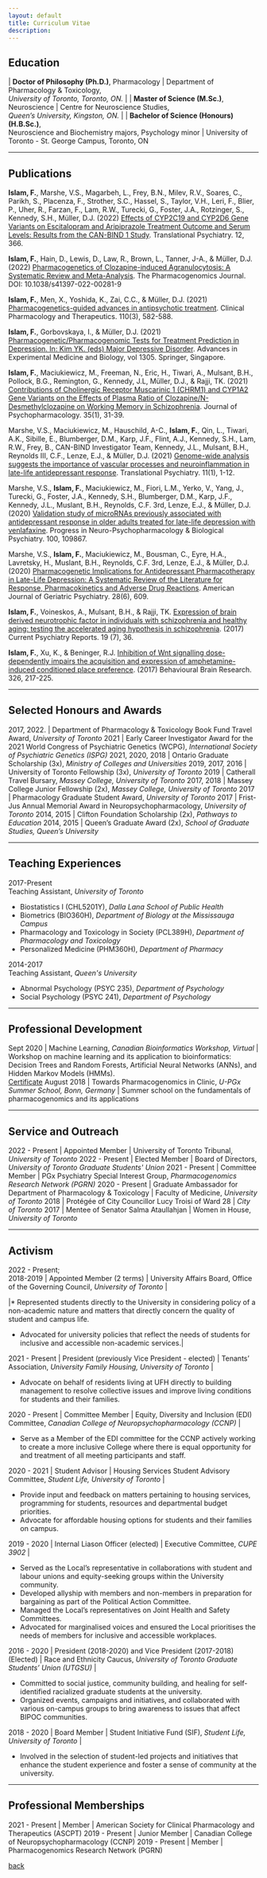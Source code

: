 ```yaml
---
layout: default
title: Curriculum Vitae
description: 
---
```


## Education

| **Doctor of Philosophy (Ph.D.)**, Pharmacology   | Department of Pharmacology & Toxicology,<br />_University of Toronto, Toronto, ON._ |
| **Master of Science (M.Sc.)**, Neuroscience      | Centre for Neuroscience Studies,<br />_Queen’s University, Kingston, ON._           |
| **Bachelor of Science (Honours) (H.B.Sc.)**,<br />Neuroscience and Biochemistry majors, Psychology minor | University of Toronto - St. George Campus, Toronto, ON


* * *

## Publications

**Islam, F.**, Marshe, V.S., Magarbeh, L., Frey, B.N., Milev, R.V., Soares, C., Parikh, S., Placenza, F., Strother, S.C., Hassel, S., Taylor, V.H., Leri, F., Blier, P., Uher, R., Farzan, F., Lam, R.W., Turecki, G., Foster, J.A., Rotzinger, S., Kennedy, S.H., Müller, D.J. (2022) [Effects of CYP2C19 and CYP2D6 Gene Variants on Escitalopram and Aripiprazole Treatment Outcome and Serum Levels: Results from the CAN-BIND 1 Study](https://www.nature.com/articles/s41398-022-02124-4). Translational Psychiatry. 12, 366.

**Islam, F.**, Hain, D., Lewis, D., Law, R., Brown, L., Tanner, J-A., & Müller, D.J. (2022) [Pharmacogenetics of Clozapine-induced Agranulocytosis: A Systematic Review and Meta-Analysis](https://www.nature.com/articles/s41397-022-00281-9). The Pharmacogenomics Journal. DOI: 10.1038/s41397-022-00281-9

**Islam, F.**, Men, X., Yoshida, K., Zai, C.C., & Müller, D.J. (2021) [Pharmacogenetics-guided advances in antipsychotic treatment](https://pubmed.ncbi.nlm.nih.gov/34129738/). Clinical Pharmacology and Therapeutics. 110(3), 582-588.

**Islam, F.**, Gorbovskaya, I., & Müller, D.J. (2021) [Pharmacogenetic/Pharmacogenomic Tests for Treatment Prediction in Depression. In: Kim YK. (eds) Major Depressive Disorder](https://pubmed.ncbi.nlm.nih.gov/33834403/). Advances in Experimental Medicine and Biology, vol 1305. Springer, Singapore. 

**Islam, F.**, Maciukiewicz, M., Freeman, N., Eric, H., Tiwari, A., Mulsant, B.H., Pollock, B.G., Remington, G., Kennedy, J.L, Müller, D.J., & Rajji, TK. (2021) [Contributions of Cholinergic Receptor Muscarinic 1 (CHRM1) and CYP1A2 Gene Variants on the Effects of Plasma Ratio of Clozapine/N-Desmethylclozapine on Working Memory in Schizophrenia](https://pubmed.ncbi.nlm.nih.gov/33143542/). Journal of Psychopharmacology. 35(1), 31-39.

Marshe, V.S., Maciukiewicz, M., Hauschild, A-C., **Islam, F.**, Qin, L., Tiwari, A.K., Sibille, E., Blumberger, D.M., Karp, J.F., Flint, A.J., Kennedy, S.H., Lam, R.W., Frey, B., CAN-BIND Investigator Team, Kennedy, J.L., Mulsant, B.H., Reynolds III, C.F., Lenze, E.J., & Müller, D.J. (2021) [Genome-wide analysis suggests the importance of vascular processes and neuroinflammation in late-life antidepressant response](https://www.nature.com/articles/s41398-021-01248-3). Translational Psychiatry. 11(1), 1-12. 

Marshe, V.S., **Islam, F.**, Maciukiewicz, M., Fiori, L.M., Yerko, V., Yang, J., Turecki, G., Foster, J.A., Kennedy, S.H., Blumberger, D.M., Karp, J.F., Kennedy, J.L., Muslant, B.H., Reynolds, C.F. 3rd, Lenze, E.J., & Müller, D.J. (2020) [Validation study of microRNAs previously associated with antidepressant response in older adults treated for late-life depression with venlafaxine](https://pubmed.ncbi.nlm.nih.gov/31954757/). Progress in Neuro-Psychopharmacology & Biological Psychiatry. 100, 109867.

Marshe, V.S., **Islam, F.**, Maciukiewicz, M., Bousman, C., Eyre, H.A., Lavretsky, H., Muslant, B.H., Reynolds, C.F. 3rd, Lenze, E.J., & Müller, D.J. (2020) [Pharmacogenetic Implications for Antidepressant Pharmacotherapy in Late-Life Depression: A Systematic Review of the Literature for Response, Pharmacokinetics and Adverse Drug Reactions](https://pubmed.ncbi.nlm.nih.gov/32122803/). American Journal of Geriatric Psychiatry. 28(6), 609.

**Islam, F.**, Voineskos, A., Mulsant, B.H., & Rajji, TK. [Expression of brain derived neurotrophic factor in individuals with schizophrenia and healthy aging: testing the accelerated aging hypothesis in schizophrenia](https://pubmed.ncbi.nlm.nih.gov/28534294/). (2017) Current Psychiatry Reports. 19 (7), 36.

**Islam, F.**, Xu, K., & Beninger, R.J. [Inhibition of Wnt signalling dose-dependently impairs the acquisition and expression of amphetamine-induced conditioned place preference](https://pubmed.ncbi.nlm.nih.gov/28284949/). (2017) Behavioural Brain Research. 326, 217-225.

* * *

## Selected Honours and Awards


2017, 2022.       | Department of Pharmacology & Toxicology Book Fund Travel Award, _University of Toronto_
2021	            | Early Career Investigator Award for the 2021 World Congress of Psychiatric Genetics (WCPG), _International Society of Psychiatric Genetics (ISPG)_
2021, 2020, 2018	| Ontario Graduate Scholarship (3x), _Ministry of Colleges and Universities_
2019, 2017, 2016	| University of Toronto Fellowship (3x), _University of Toronto_
2019	            | Catherall Travel Bursary, _Massey College, University of Toronto_
2017, 2018	      | Massey College Junior Fellowship (2x), _Massey College, University of Toronto_
2017	            | Pharmacology Graduate Student Award, _University of Toronto_
2017	            | Frist-Jus Annual Memorial Award in Neuropsychopharmacology, _University of Toronto_
2014, 2015	      | Clifton Foundation Scholarship (2x), _Pathways to Education_
2014, 2015	      | Queen’s Graduate Award (2x), _School of Graduate Studies, Queen’s University_


* * *

## Teaching Experiences

2017-Present<br />Teaching Assistant, _University of Toronto_<br /> 

* Biostatistics I (CHL5201Y), _Dalla Lana School of Public Health_ 
* Biometrics (BIO360H), _Department of Biology at the Mississauga Campus_ 
* Pharmacology and Toxicology in Society (PCL389H), _Department of Pharmacology and Toxicology_ 
* Personalized Medicine (PHM360H), _Department of Pharmacy_

2014-2017<br />Teaching Assistant, _Queen's University_<br /> 

* Abnormal Psychology (PSYC 235), _Department of Psychology_ 
* Social Psychology (PSYC 241), _Department of Psychology_


* * *

## Professional Development

Sept 2020      | Machine Learning, _Canadian Bioinformatics Workshop, Virtual_            | Workshop on machine learning and its application to bioinformatics: Decision Trees and Random Forests, Artificial Neural Networks (ANNs), and Hidden Markov Models (HMMs).<br /> [Certificate](https://drive.google.com/file/d/1nybmlzAISLhkSkE9pKz-31lj5WfJuQXX/view)
August 2018   | Towards Pharmacogenomics in Clinic, _U-PGx Summer School, Bonn, Germany_  | Summer school on the fundamentals of pharmacogenomics and its applications

* * *

## Service and Outreach

2022 - Present                  | Appointed Member            | University of Toronto Tribunal, _University of Toronto_
2022 - Present                  | Elected Member              | Board of Directors, _University of Toronto Graduate Students' Union_
2021 - Present                  | Committee Member            | PGx Psychiatry Special Interest Group, _Pharmacogenomics Research Network (PGRN)_
2020 - Present                  | Graduate Ambassador for Department of Pharmacology & Toxicology | Faculty of Medicine, _University of Toronto_
2018                            | Protégée of City Councillor Lucy Troisi of Ward 28    |   _City of Toronto_
2017                            | Mentee of Senator Salma Ataullahjan                   | Women in House, _University of Toronto_


* * *

## Activism


2022 - Present;<br />2018-2019  | Appointed Member (2 terms)                            | University Affairs Board, Office of the Governing Council, _University of Toronto_ |

|* Represented students directly to the University in considering policy of a non-academic nature and matters that directly concern the quality of student and campus life.
* Advocated for university policies that reflect the needs of students for inclusive and accessible non-academic services.|


2021 - Present                  | President (previously Vice President - elected)       | Tenants’ Association, _University Family Housing, University of Toronto_ | 

* Advocate on behalf of residents living at UFH directly to building management to resolve collective issues and improve living conditions for students and their families.


2020 - Present                  | Committee Member                                        | Equity, Diversity and Inclusion (EDI) Committee, _Canadian College of Neuropsychopharmacology (CCNP)_ | 

* Serve as a Member of the EDI committee for the CCNP actively working to create a more inclusive College where there is equal opportunity for and treatment of all meeting participants and staff.


2020 - 2021                  | Student Advisor                                             | Housing Services Student Advisory Committee, _Student Life, University of Toronto_ | 

* Provide input and feedback on matters pertaining to housing services, programming for students, resources and departmental budget priorities.
* Advocate for affordable housing options for students and their families on campus.

2019 - 2020                  | Internal Liason Officer (elected)                            | Executive Committee, _CUPE 3902_ | 

* Served as the Local’s representative in collaborations with student and labour unions and equity-seeking groups within the University community.
* Developed allyship with members and non-members in preparation for bargaining as part of the Political Action Committee.
* Managed the Local’s representatives on Joint Health and Safety Committees.
* Advocated for marginalised voices and ensured the Local prioritises the needs of members for inclusive and accessible workplaces.

2016 - 2020                  | President (2018-2020) and Vice President (2017-2018) (Elected) | Race and Ethnicity Caucus, _University of Toronto Graduate Students’ Union (UTGSU)_ | 

* Committed to social justice, community building, and healing for self-identified racialized graduate students at the university.
* Organized events, campaigns and initiatives, and collaborated with various on-campus groups to bring awareness to issues that affect BIPOC communities.

2018 - 2020                  | Board Member                                                   | Student Initiative Fund (SIF), _Student Life, University of Toronto_ | 

* Involved in the selection of student-led projects and initiatives that enhance the student experience and foster a sense of community at the university.


* * *

## Professional Memberships

2021 - Present                  | Member            | American Society for Clinical Pharmacology and Therapeutics (ASCPT)
2019 - Present                  | Junior Member     |  Canadian College of Neuropsychopharmacology (CCNP)
2019 - Present                  | Member            |  Pharmacogenomics Research Network (PGRN)


[back](./)
